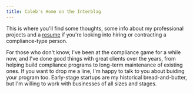 ```yaml
---
title: Caleb's Home on the Interblag
---
```


This is where you'll find some thoughts, some info about my professional projects and a [resume](resume_web.pdf)
 if you're looking into hiring or contracting a compliance-type person. 

For those who don't know, I've been at the compliance game for a while now, and I've done good things with great clients over the years, from helping build compliance programs to long-term maintenance of existing ones. If you want to drop me a line, I'm happy to talk to you about buiding your program too. Early-stage startups are my historical bread-and-butter, but I'm willing to work with businesses of all sizes and stages.


